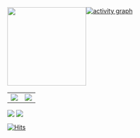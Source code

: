 <div style="display:flex">
<a href="#">
<img height="180em" src="https://github-readme-stats.vercel.app/api/top-langs/?username=miptleha&layout=compact&hide=HTML"/>
</a>

<a href="#">
 <img src="https://github-readme-activity-graph.vercel.app/graph?username=miptleha&theme=react-dark&hide_border=true&hide_title=false&area=true&custom_title=Total%20contribution%20graph%20in%20all%20repo" alt="activity graph"/>
</a>
</div>



<table>
  <tr>
    <td valign="top"><img src="https://github-readme-stats.vercel.app/api/top-langs/?username=miptleha&layout=compact&show_icons=true"/></td>
    <td valign="top"><img src="https://github-readme-stats.vercel.app/api?username=miptleha&show_icons=true&title_color=ffffff&icon_color=34abeb&text_color=daf7dc&bg_color=151515"/></td>
  </tr>
</table>


<div>
    <img align=top src="https://github-readme-stats.vercel.app/api/top-langs/?username=anuraghazra&layout=compact&show_icons=true"/>
    <img align=top src="https://github-readme-stats.vercel.app/api?username=anuraghazra&show_icons=true&title_color=ffffff&icon_color=34abeb&text_color=daf7dc&bg_color=151515"/>
<div>

[![Hits](https://hits.seeyoufarm.com/api/count/incr/badge.svg?url=https%3A%2F%2Fgithub.com%2Fmiptleha&count_bg=%230C7DBD&title_bg=%23555555&icon=&icon_color=%23E7E7E7&title=hits&edge_flat=false)](https://hits.seeyoufarm.com)

